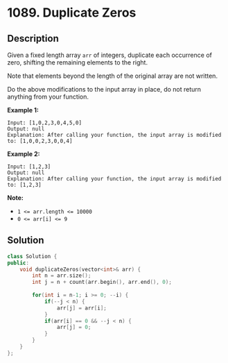 # 1089. Duplicate Zeros

## Description

Given a fixed length array `arr` of integers, duplicate each occurrence of zero, shifting the remaining elements to the right.

Note that elements beyond the length of the original array are not written.

Do the above modifications to the input array in place, do not return anything from your function.

**Example 1:**

```
Input: [1,0,2,3,0,4,5,0]
Output: null
Explanation: After calling your function, the input array is modified to: [1,0,0,2,3,0,0,4]
```

**Example 2:**

```
Input: [1,2,3]
Output: null
Explanation: After calling your function, the input array is modified to: [1,2,3]
```

**Note:**

- `1 <= arr.length <= 10000`
- `0 <= arr[i] <= 9`

## Solution

```cpp
class Solution {
public:
    void duplicateZeros(vector<int>& arr) {
        int n = arr.size();
        int j = n + count(arr.begin(), arr.end(), 0);
        
        for(int i = n-1; i >= 0; --i) {
            if(--j < n) {
                arr[j] = arr[i];
            }
            if(arr[i] == 0 && --j < n) {
                arr[j] = 0;
            }
        }
    }
};
```